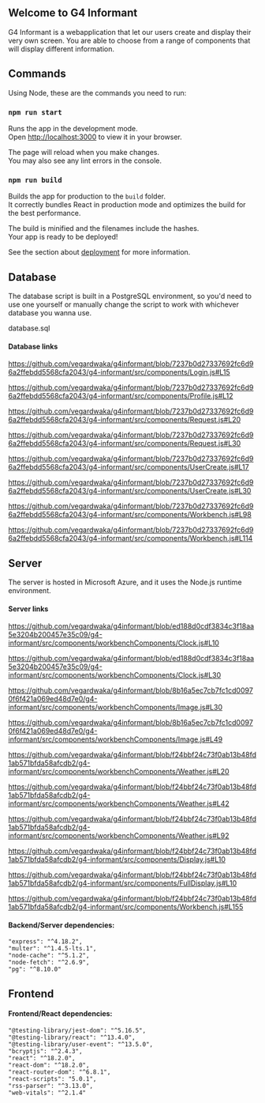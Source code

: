 ## Welcome to G4 Informant
G4 Informant is a webapplication that let our users create and display their very own screen.
You are able to choose from a range of components that will display different information.

## Commands
Using Node, these are the commands you need to run:

### `npm run start`

Runs the app in the development mode.\
Open [http://localhost:3000](http://localhost:3000) to view it in your browser.

The page will reload when you make changes.\
You may also see any lint errors in the console.

### `npm run build`

Builds the app for production to the `build` folder.\
It correctly bundles React in production mode and optimizes the build for the best performance.

The build is minified and the filenames include the hashes.\
Your app is ready to be deployed!

See the section about [deployment](https://facebook.github.io/create-react-app/docs/deployment) for more information.

## Database
The database script is built in a PostgreSQL environment,
so you'd need to use one yourself or manually change the script to work with whichever database you wanna use.

database.sql

#### Database links
https://github.com/vegardwaka/g4informant/blob/7237b0d27337692fc6d96a2ffebdd5568cfa2043/g4-informant/src/components/Login.js#L15

https://github.com/vegardwaka/g4informant/blob/7237b0d27337692fc6d96a2ffebdd5568cfa2043/g4-informant/src/components/Profile.js#L12

https://github.com/vegardwaka/g4informant/blob/7237b0d27337692fc6d96a2ffebdd5568cfa2043/g4-informant/src/components/Request.js#L20

https://github.com/vegardwaka/g4informant/blob/7237b0d27337692fc6d96a2ffebdd5568cfa2043/g4-informant/src/components/Request.js#L30

https://github.com/vegardwaka/g4informant/blob/7237b0d27337692fc6d96a2ffebdd5568cfa2043/g4-informant/src/components/UserCreate.js#L17

https://github.com/vegardwaka/g4informant/blob/7237b0d27337692fc6d96a2ffebdd5568cfa2043/g4-informant/src/components/UserCreate.js#L30

https://github.com/vegardwaka/g4informant/blob/7237b0d27337692fc6d96a2ffebdd5568cfa2043/g4-informant/src/components/Workbench.js#L98

https://github.com/vegardwaka/g4informant/blob/7237b0d27337692fc6d96a2ffebdd5568cfa2043/g4-informant/src/components/Workbench.js#L114

## Server
The server is hosted in Microsoft Azure, and it uses the Node.js runtime environment.

#### Server links
https://github.com/vegardwaka/g4informant/blob/ed188d0cdf3834c3f18aa5e3204b200457e35c09/g4-informant/src/components/workbenchComponents/Clock.js#L10

https://github.com/vegardwaka/g4informant/blob/ed188d0cdf3834c3f18aa5e3204b200457e35c09/g4-informant/src/components/workbenchComponents/Clock.js#L30

https://github.com/vegardwaka/g4informant/blob/8b16a5ec7cb7fc1cd00970f6f421a069ed48d7e0/g4-informant/src/components/workbenchComponents/Image.js#L30

https://github.com/vegardwaka/g4informant/blob/8b16a5ec7cb7fc1cd00970f6f421a069ed48d7e0/g4-informant/src/components/workbenchComponents/Image.js#L49

https://github.com/vegardwaka/g4informant/blob/f24bbf24c73f0ab13b48fd1ab571bfda58afcdb2/g4-informant/src/components/workbenchComponents/Weather.js#L20

https://github.com/vegardwaka/g4informant/blob/f24bbf24c73f0ab13b48fd1ab571bfda58afcdb2/g4-informant/src/components/workbenchComponents/Weather.js#L42

https://github.com/vegardwaka/g4informant/blob/f24bbf24c73f0ab13b48fd1ab571bfda58afcdb2/g4-informant/src/components/workbenchComponents/Weather.js#L92

https://github.com/vegardwaka/g4informant/blob/f24bbf24c73f0ab13b48fd1ab571bfda58afcdb2/g4-informant/src/components/Display.js#L10

https://github.com/vegardwaka/g4informant/blob/f24bbf24c73f0ab13b48fd1ab571bfda58afcdb2/g4-informant/src/components/FullDisplay.js#L10

https://github.com/vegardwaka/g4informant/blob/f24bbf24c73f0ab13b48fd1ab571bfda58afcdb2/g4-informant/src/components/Workbench.js#L155

#### Backend/Server dependencies:
    "express": "^4.18.2",
    "multer": "^1.4.5-lts.1",
    "node-cache": "^5.1.2",
    "node-fetch": "^2.6.9",
    "pg": "^8.10.0"

## Frontend
#### Frontend/React dependencies:
    "@testing-library/jest-dom": "^5.16.5",
    "@testing-library/react": "^13.4.0",
    "@testing-library/user-event": "^13.5.0",
    "bcryptjs": "^2.4.3",
    "react": "^18.2.0",
    "react-dom": "^18.2.0",
    "react-router-dom": "^6.8.1",
    "react-scripts": "5.0.1",
    "rss-parser": "^3.13.0",
    "web-vitals": "^2.1.4"


